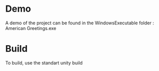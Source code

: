 # Demo

A demo of the project can be found in the WindowsExecutable folder : American Greetings.exe

# Build

To build, use the standart unity build
 
